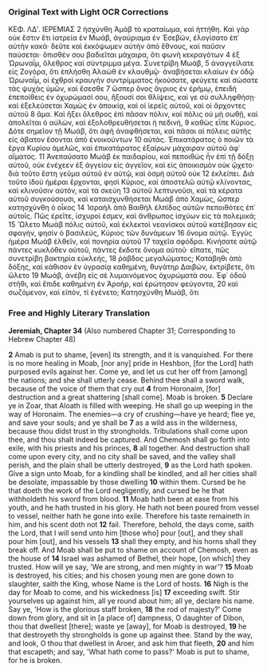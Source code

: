 ### Original Text with Light OCR Corrections

ΚΕΦ. ΛΔʹ. ΙΕΡΕΜΙΑΣ
2 ἠσχύνθη Ἀμὰβ τὸ κραταίωμα, καὶ ἡττήθη. Καὶ γὰρ οὐκ ἔστιν
ἔτι ἰατρεία ἐν Μωάβ, ἀγαύριαμα ἐν Ἑσεβών, ἐλογίσατο ἐπ᾿ αὐτὴν
κακά· δεῦτε καὶ ἐκκόψωμεν αὐτὴν ἀπὸ ἔθνους, καὶ παῦσιν παύσεται·
ὄπισθέν σου βαδιεῖται μάχαιρα, ὅτι φωνὴ κεκραγότων
4 ἐξ Ὠρωναΐμ, ὄλεθρος καὶ σύντριμμα μέγα. Συνετρίβη Μωάβ,
5 ἀναγγείλατε εἰς Ζογόρα, ὅτι ἐπλήσθη Ἀλαὼθ ἐν κλαυθμῷ· ἀναβήσεται
κλαίων ἐν ὁδῷ Ὠρωναΐμ, οἱ ἐχθροὶ κραυγὴν συντρίμματος
ἠκούσατε, φεύγετε καὶ σώσατε τὰς ψυχὰς ὑμῶν, καὶ ἔσεσθε
7 ὥσπερ ὄνος ἄγριος ἐν ἐρήμῳ, ἐπειδὴ ἐπεποίθεις ἐν ὀχυρώμασί σου,
ἥξουσί σοι θλίψεις, καί γε σὺ συλληφθήσῃ· καὶ ἐξελεύσεται
Χαμὼς ἐν ἀποικίᾳ, καὶ οἱ ἱερεῖς αὐτοῦ, καὶ οἱ ἄρχοντες αὐτοῦ
8 ἅμα. Καὶ ἥξει ὄλεθρος ἐπὶ πᾶσαν πόλιν, καὶ πόλις οὐ μὴ σωθῇ,
καὶ ἀπολεῖται ὁ αὐλών, καὶ ἐξολοθρευθήσεται ἡ πεδινή,
9 καθὼς εἶπε Κύριος. Δότε σημεῖον τῇ Μωάβ, ὅτι ἀφὴ ἀναφθήσεται,
καὶ πᾶσαι αἱ πόλεις αὐτῆς εἰς ἀβατον ἔσονται ἀπὸ ἐνοικούντων
10 αὐτάς. Ἐπικατάρατος ὁ ποιῶν τὰ ἔργα Κυρίου ἀμελῶς,
καὶ ἐπικατάρατος ἐξαίρων μάχαιραν αὐτοῦ ἀφ᾿ αἵματος.
11 Ἀνεπαύσατο Μωὰβ ἐκ παιδαρίου, καὶ πεποιθὼς ἦν ἐπὶ τῇ δόξῃ αὐτοῦ,
οὐκ ἐνέχεεν ἐξ ἀγγείου εἰς ἀγγεῖον, καὶ εἰς ἀποικισμὸν οὐκ ᾤχετο·
διὰ τοῦτο ἔστη γεῦμα αὐτοῦ ἐν αὐτῷ, καὶ ὀσμὴ αὐτοῦ οὐκ
12 ἐκλείπει. Διὰ τοῦτο ἰδοὺ ἡμέραι ἔρχονται, φησὶ Κύριος, καὶ
ἀποστελῶ αὐτῷ κλίνοντας, καὶ κλινοῦσιν αὐτόν, καὶ τὰ σκεύη
13 αὐτοῦ λεπτυνοῦσι, καὶ τὰ κέρατα αὐτοῦ συγκούσουσι, καὶ καταισχυνθήσεται
Μωὰβ ἀπὸ Χαμὼς, ὥσπερ κατησχύνθη ὁ οἶκος
14 Ἰσραὴλ ἀπὸ Βαιθὴλ ἐλπίδος αὐτῶν πεποιθότες ἐπ᾿ αὐτοῖς. Πῶς
ἐρεῖτε, ἰσχυροὶ ἐσμεν, καὶ ἄνθρωπος ἰσχύων εἰς τὰ πολεμικά;
15 Ὤλετο Μωὰβ πόλις αὐτοῦ, καὶ ἐκλεκτοὶ νεανίσκοι αὐτοῦ κατέβησαν
εἰς σφαγήν, φησὶν ὁ βασιλεύς, Κύριος τῶν δυνάμεων
16 ὄνομα αὐτῷ. Ἐγγὺς ἡμέρα Μωὰβ ἐλθεῖν, καὶ πονηρία αὐτοῦ
17 ταχεῖα σφόδρα. Κινήσατε αὐτῷ πάντες κυκλόθεν αὐτοῦ, πάντες
ἔκδοτε ὄνομα αὐτοῦ· εἴπατε, πῶς συνετρίβη βακτηρία εὐκλεής,
18 ῥάβδος μεγαλώματος; Κατάβηθι ἀπὸ δόξης, καὶ κάθισον ἐν
ὑγρασίᾳ καθημένη, θυγάτηρ Δαιβών, ἐκτρίβετε, ὅτι ὤλετο
19 Μωάβ, ἀνέβη εἰς σὲ λυμαινόμενος ὀχυρώματά σου. Ἐφ᾿ ὁδοῦ
στῆθι, καὶ ἔπιδε καθημένη ἐν Ἀροήρ, καὶ ἐρώτησον φεύγοντα,
20 καὶ σωζόμενον, καὶ εἰπόν, τί ἐγένετο; Κατησχύνθη Μωάβ, ὅτι

### Free and Highly Literary Translation

**Jeremiah, Chapter 34**
(Also numbered Chapter 31; Corresponding to Hebrew Chapter 48)

**2** Amab is put to shame, [even] its strength, and it is vanquished. For there is no more
healing in Moab, [nor any] pride in Heshbon, [for the Lord] hath purposed
evils against her. Come ye, and let us cut her off from [among] the nations;
and she shall utterly cease. Behind thee shall a sword walk, because of the voice
of them that cry out
**4** from Horonaim, [for] destruction and a great shattering [shall come]. Moab is broken.
**5** Declare ye in Zoar, that Aloath is filled with weeping. He shall go up
weeping in the way of Horonaim. The enemies—a cry of crushing—have ye heard;
flee ye, and save your souls; and ye shall be
**7** as a wild ass in the wilderness, because thou didst trust in thy strongholds.
Tribulations shall come upon thee, and thou shalt indeed be captured. And Chemosh
shall go forth into exile, with his priests and his princes,
**8** all together. And destruction shall come upon every city, and no city shall be saved,
and the valley shall perish, and the plain shall be utterly destroyed,
**9** as the Lord hath spoken. Give a sign unto Moab, for a kindling shall be kindled,
and all her cities shall be desolate, impassable by those dwelling
**10** within them. Cursed be he that doeth the work of the Lord negligently,
and cursed be he that withholdeth his sword from blood.
**11** Moab hath been at ease from his youth, and he hath trusted in his glory.
He hath not been poured from vessel to vessel, neither hath he gone into exile.
Therefore his taste remaineth in him, and his scent doth not
**12** fail. Therefore, behold, the days come, saith the Lord, that I will send
unto him [those who] pour [out], and they shall pour him [out], and his vessels
**13** shall they empty, and his horns shall they break off. And Moab shall be put to
shame on account of Chemosh, even as the house of
**14** Israel was ashamed of Bethel, their hope, [on which] they trusted. How
will ye say, 'We are strong, and men mighty in war'?
**15** Moab is destroyed, his cities; and his chosen young men are gone down
to slaughter, saith the King, whose Name is the Lord of hosts.
**16** Nigh is the day for Moab to come, and his wickedness [is]
**17** exceeding swift. Stir yourselves up against him, all ye round about him; all ye,
declare his name. Say ye, 'How is the glorious staff broken,
**18** the rod of majesty?' Come down from glory, and sit in [a place of]
dampness, O daughter of Dibon, thou that dwellest [there]; waste ye [away], for Moab is destroyed,
**19** he that destroyeth thy strongholds is gone up against thee. Stand by the way,
and look, O thou that dwellest in Aroer, and ask him that fleeth,
**20** and him that escapeth; and say, 'What hath come to pass?' Moab is put to shame, for he is broken.